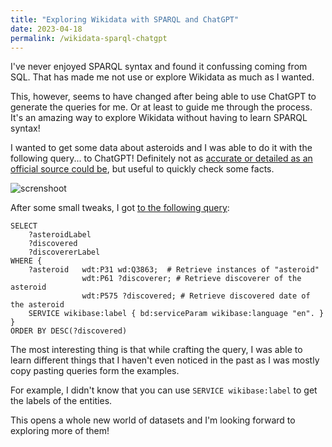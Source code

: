 ```yaml
---
title: "Exploring Wikidata with SPARQL and ChatGPT"
date: 2023-04-18
permalink: /wikidata-sparql-chatgpt
---
```


I've never enjoyed SPARQL syntax and found it confussing coming from SQL. That has made me not use or explore Wikidata as much as I wanted.

This, however, seems to have changed after being able to use ChatGPT to generate the queries for me. Or at least to guide me through the process. It's an amazing way to explore Wikidata without having to learn SPARQL syntax!

I wanted to get some data about asteroids and I was able to do it with the following query... to ChatGPT! Definitely not as [accurate or detailed as an official source could be](https://ssd.jpl.nasa.gov/tools/sbdb_query.html#!#results), but useful to quickly check some facts.

![screnshoot](https://user-images.githubusercontent.com/1682202/232730339-e608451a-1f44-4ca1-ad6a-00d0bf599103.png)

After some small tweaks, I got [to the following query](https://w.wiki/6bdo):

```sparql
SELECT
    ?asteroidLabel
    ?discovered
    ?discovererLabel
WHERE {
    ?asteroid   wdt:P31 wd:Q3863;  # Retrieve instances of "asteroid"
                wdt:P61 ?discoverer; # Retrieve discoverer of the asteroid
                wdt:P575 ?discovered; # Retrieve discovered date of the asteroid
    SERVICE wikibase:label { bd:serviceParam wikibase:language "en". }
}
ORDER BY DESC(?discovered)
```

The most interesting thing is that while crafting the query, I was able to learn different things that I haven't even noticed in the past as I was mostly copy pasting queries form the examples.

For example, I didn't know that you can use `SERVICE wikibase:label` to get the labels of the entities.

This opens a whole new world of datasets and I'm looking forward to exploring more of them!
